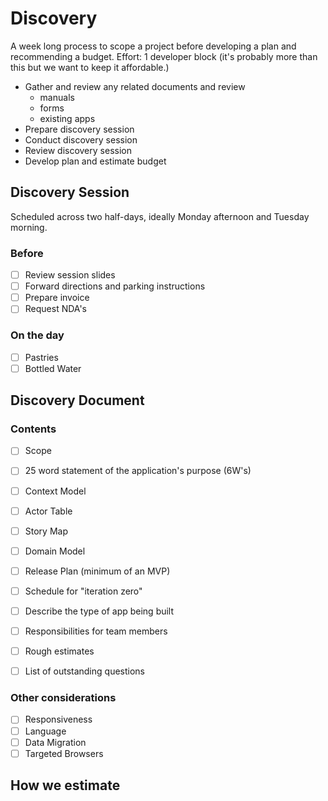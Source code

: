 # Discovery

A week long process to scope a project before developing a plan and recommending a budget. Effort: 1 developer block (it's probably more than this but we want to keep it affordable.)

- Gather and review any related documents and review
  - manuals
  - forms
  - existing apps
- Prepare discovery session
- Conduct discovery session
- Review discovery session
- Develop plan and estimate budget

## Discovery Session

Scheduled across two half-days, ideally Monday afternoon and Tuesday morning.

### Before

- [ ] Review session slides
- [ ] Forward directions and parking instructions
- [ ] Prepare invoice
- [ ] Request NDA's

### On the day

- [ ] Pastries
- [ ] Bottled Water

## Discovery Document

### Contents

- [ ] Scope
- [ ] 25 word statement of the application's purpose (6W's)
- [ ] Context Model
- [ ] Actor Table
- [ ] Story Map
- [ ] Domain Model
- [ ] Release Plan (minimum of an MVP)
- [ ] Schedule for "iteration zero"
- [ ] Describe the type of app being built
- [ ] Responsibilities for team members
- [ ] Rough estimates
- [ ] List of outstanding questions


### Other considerations

- [ ] Responsiveness
- [ ] Language
- [ ] Data Migration
- [ ] Targeted Browsers

## How we estimate
